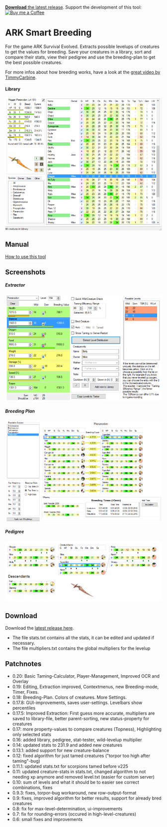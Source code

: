 [**Download** the latest release](https://github.com/cadon/ARKStatsExtractor/releases/latest). Support the development of this tool: [![Buy me a Coffee](https://az743702.vo.msecnd.net/cdn/kofi2.png?v=a)](https://ko-fi.com/826WMCII3B24)

# ARK Smart Breeding

For the game ARK Survival Evolved. Extracts possible levelups of creatures to get the values for breeding. Save your creatures in a library, sort and compare their stats, view their pedigree and use the breeding-plan to get the best possible creatures.

For more infos about how breeding works, have a look at the [great video by TimmyCarbine](https://www.youtube.com/watch?v=mHnYnvL-icU).

#### Library
[![Screenshot](img/library.png)](https://github.com/cadon/ARKStatsExtractor/releases/latest)

## Manual
[How to use this tool](https://github.com/cadon/ARKStatsExtractor/wiki)

## Screenshots
##### Extractor
[![Screenshot](img/extractor.png)](https://github.com/cadon/ARKStatsExtractor/releases/latest)
##### Breeding Plan
[![Screenshot](img/breedingplan.png)](https://github.com/cadon/ARKStatsExtractor/releases/latest)
##### Pedigree
[![Screenshot](img/pedigree.png)](https://github.com/cadon/ARKStatsExtractor/releases/latest)

## Download
Download the [latest release here](https://github.com/cadon/ARKStatsExtractor/releases/latest).

* The file stats.txt contains all the stats, it can be edited and updated if necessary.
* The file multipliers.txt contains the global multipliers for the levelup

## Patchnotes
* 0.20: Basic Taming-Calculator, Player-Management, Improved OCR and Overlay
* 0.19: Editing, Extraction improved, Contextmenus, new Breeding-mode, Timer, Fixes.
* 0.18: Breeding-Plan. Colors of creatures. More Settings.
* 0.17.8: GUI-improvements, saves user-settings. Levelbars show percentiles
* 0.17.5: Improved Extraction: First guess more accurate, multipliers are saved to library-file, better parent-sorting, new status-property for creatures
* 0.17: more property-values to compare creatures (Topness), Highlighting only selected stats
* 0.16: added library, pedigree, stat-tester, wild-levelup multiplier
* 0.14: updated stats to 231.9 and added new creatures
* 0.13.1: added support for new creature-balance
* 0.12: fixed algorithm for just tamed creatures ("torpor too high after taming"-bug)
* 0.11.1: updated stats.txt for scorpions tamed before v225
* 0.11: updated creature-stats in stats.txt, changed algorithm to not needing xp anymore and removed level.txt (easier for custom server)
* 0.10: sum of levels and what it should be to easier see correct combinations, fixes
* 0.9.3: fixes, torpor-bug workaround, new row-output-format
* 0.9: fixes, improved algorithm for better results, support for already bred creatures
* 0.8: fix for max-level-determination, ui-improvements
* 0.7: fix for rounding-errors (occured in high-level-creatures)
* 0.6: small fixes and improvements

